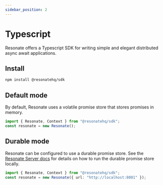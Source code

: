 ```yaml
---
sidebar_position: 2
---
```


# Typescript

Resonate offers a Typescript SDK for writing simple and elegant distributed async await applications.

## Install

```bash
npm install @resonatehq/sdk
```

## Default mode

By default, Resonate uses a volatile promise store that stores promises in memory.

```ts
import { Resonate, Context } from "@resonatehq/sdk";
const resonate = new Resonate();
```

## Durable mode

Resonate can be configured to use a durable promise store. See the [Resonate Server docs](/resonate/quickstart) for details on how to run the durable promise store locally.

```ts
import { Resonate, Context } from "@resonatehq/sdk";
const resonate = new Resonate({ url: "http://localhost:8001" });
```
